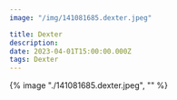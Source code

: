 ```yaml
---
image: "/img/141081685.dexter.jpeg"

title: Dexter
description: 
date: 2023-04-01T15:00:00.000Z
tags: Dexter
---
```

{% image "./141081685.dexter.jpeg", "" %}